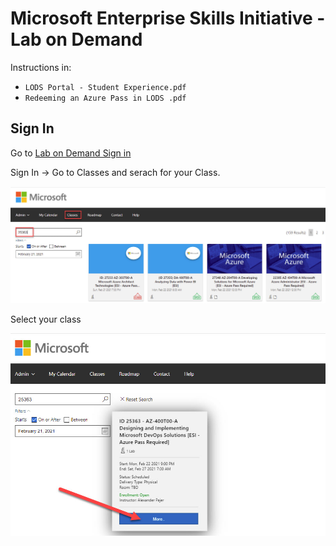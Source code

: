 # Microsoft Enterprise Skills Initiative - Lab on Demand

Instructions in:

- `LODS Portal - Student Experience.pdf`
- `Redeeming an Azure Pass in LODS .pdf`

## Sign In

Go to [Lab on Demand Sign in](https://esi.learnondemand.net/)

Sign In -> Go to Classes and serach for your Class.

![lods-search-class](_images/lods-search-class.jpg)

Select your class

![lods-select-class](_images/lods-select-class.jpg)

